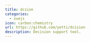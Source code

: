 ```yaml
---
title: dcsion
categories:
  - vuejs
icon: carbon:chemistry
url: https://github.com/yetti/dcision
description: Decision support tool.
---
```

